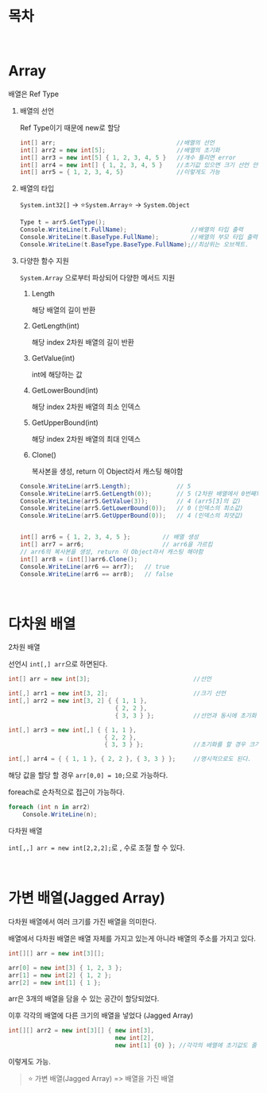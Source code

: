 # 목차

<br>

# Array

배열은 Ref Type

1.  배열의 선언

    Ref Type이기 때문에 new로 할당

    ```C#
    int[] arr;                                  //배열의 선언
    int[] arr2 = new int[5];                    //배열의 초기화
    int[] arr3 = new int[5] { 1, 2, 3, 4, 5 }   //개수 틀리면 error
    int[] arr4 = new int[] { 1, 2, 3, 4, 5 }    //초기값 있으면 크기 선언 안해도된다.
    int[] arr5 = { 1, 2, 3, 4, 5}               //이렇게도 가능
    ```

2.  배열의 타입

    `System.int32[]` -> ⭐`System.Array`⭐ -> `System.Object`

    ```C#
    Type t = arr5.GetType();
    Console.WriteLine(t.FullName);                  //배열의 타입 출력      (System.int32[])
    Console.WriteLine(t.BaseType.FullName);         //배열의 부모 타입 출력 (System.Array)
    Console.WriteLine(t.BaseType.BaseType.FullName);//최상위는 오브젝트.    (System.Object)
    ```

3.  다양한 함수 지원

    `System.Array` 으로부터 파상되어 다양한 메서드 지원

    1. Length

       해당 배열의 길이 반환

    2. GetLength(int)

       해당 index 2차원 배열의 길이 반환

    3. GetValue(int)

       int에 해당하는 값

    4. GetLowerBound(int)

       해당 index 2차원 배열의 최소 인덱스

    5. GetUpperBound(int)

       해당 index 2차원 배열의 최대 인덱스

    6. Clone()

       복사본을 생성, return 이 Object라서 캐스팅 해야함

    ```C#
    Console.WriteLine(arr5.Length);             // 5
    Console.WriteLine(arr5.GetLength(0));       // 5 (2차원 배열에서 0번째의 길이)
    Console.WriteLine(arr5.GetValue(3));        // 4 (arr5[3]의 값)
    Console.WriteLine(arr5.GetLowerBound(0));   // 0 (인덱스의 최소값)
    Console.WriteLine(arr5.GetUpperBound(0));   // 4 (인덱스의 최댓값)


    int[] arr6 = { 1, 2, 3, 4, 5 };         // 배열 생성
    int[] arr7 = arr6;                      // arr6을 가르킴
    // arr6의 복사본을 생성, return 이 Object라서 캐스팅 해야함
    int[] arr8 = (int[])arr6.Clone();
    Console.WriteLine(arr6 == arr7);   // true
    Console.WriteLine(arr6 == arr8);   // false
    ```

<br>

# 다차원 배열

2차원 배열

선언시 `int[,] arr`으로 하면된다.

```C#
int[] arr = new int[3];                             //선언

int[,] arr1 = new int[3, 2];                        //크기 선언
int[,] arr2 = new int[3, 2] { { 1, 1 },
                              { 2, 2 },
                              { 3, 3 } };           //선언과 동시에 초기화

int[,] arr3 = new int[,] { { 1, 1 },
                           { 2, 2 },
                           { 3, 3 } };              //초기화를 할 경우 크기 지정 안해도됨

int[,] arr4 = { { 1, 1 }, { 2, 2 }, { 3, 3 } };     //명시적으로도 된다.
```

해당 값을 할당 할 경우 `arr[0,0] = 10;`으로 가능하다.

foreach로 순차적으로 접근이 가능하다.

```C#
foreach (int n in arr2)
    Console.WriteLine(n);
```

다차원 배열

`int[,,] arr = new int[2,2,2];`로 , 수로 조절 할 수 있다.

<br>

# 가변 배열(Jagged Array)

다차원 배열에서 여러 크기를 가진 배열을 의미한다.

배열에서 다차원 배열은 배열 자체를 가지고 있는게 아니라 배열의 주소를 가지고 있다.

```C#
int[][] arr = new int[3][];

arr[0] = new int[3] { 1, 2, 3 };
arr[1] = new int[2] { 1, 2 };
arr[2] = new int[1] { 1 };
```

arr은 3개의 배열을 담을 수 있는 공간이 할당되었다.

이후 각각의 배열에 다른 크기의 배열을 넣었다 (Jagged Array)

```C#
int[][] arr2 = new int[3][] { new int[3],
                              new int[2],
                              new int[1] {0} }; //각각의 배열에 초기값도 줄 수 있음
```

이렇게도 가능.

> ⭐ 가변 배열(Jagged Array) => 배열을 가진 배열
